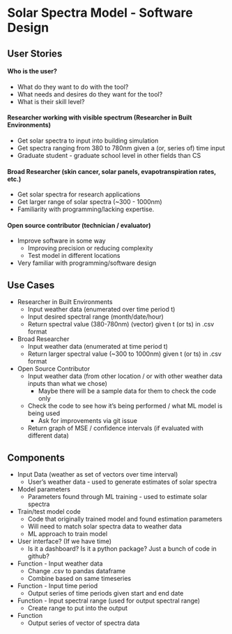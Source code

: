 # Solar Spectra Model - Software Design

## User Stories
#### Who is the user?
- What do they want to do with the tool?
- What needs and desires do they want for the tool?
- What is their skill level?

#### Researcher working with visible spectrum (Researcher in Built Environments)
- Get solar spectra to input into building simulation
- Get spectra ranging from 380 to 780nm given a (or, series of) time input
- Graduate student - graduate school level in other fields than CS

#### Broad Researcher (skin cancer, solar panels, evapotranspiration rates, etc.)
- Get solar spectra for research applications
- Get larger range of solar spectra (~300 - 1000nm)
- Familiarity with programming/lacking expertise.

#### Open source contributor (technician / evaluator)
- Improve software in some way
	- Improving precision or reducing complexity
	- Test model in different locations
- Very familiar with programming/software design  
  
  

## Use Cases
- Researcher in Built Environments
	- Input weather data (enumerated over time period t)
	- Input desired spectral range (month/date/hour)
	- Return spectral value (380-780nm) (vector) given t (or ts) in .csv format
- Broad Researcher
	- Input weather data (enumerated at time period t)
	- Return larger spectral value (~300 to 1000nm) given t (or ts) in .csv format
- Open Source Contributor
	- Input weather data (from other location / or with other weather data inputs than what we chose)
		- Maybe there will be a sample data for them to check the code only
	- Check the code to see how it’s being performed / what ML model is being used
		- Ask for improvements via git issue
	- Return graph of MSE / confidence intervals (if evaluated with different data) 
  

## Components
- Input Data (weather as set of vectors over time interval)
	- User’s weather data - used to generate estimates of solar spectra
- Model parameters
	- Parameters found through ML training - used to estimate solar spectra
- Train/test model code
	- Code that originally trained model and found estimation parameters
	- Will need to match solar spectra data to weather data
	- ML approach to train model
- User interface? (If we have time)
	- Is it a dashboard? Is it a python package? Just a bunch of code in github?
- Function - Input weather data
	- Change .csv to pandas dataframe
	- Combine based on same timeseries
- Function - Input time period
	- Output series of time periods given start and end date
- Function - Input spectral range (used for output spectral range)
	- Create range to put into the output
- Function
	- Output series of vector of spectra data